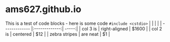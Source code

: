 # ams627.github.io
This is a test of code blocks - here is some code `#include <cstdio>`
|               |               |       |
| ------------- |:-------------:| -----:|
| col 3 is      | right-aligned | $1600 |
| col 2 is      | centered      |   $12 |
| zebra stripes | are neat      |    $1 |
